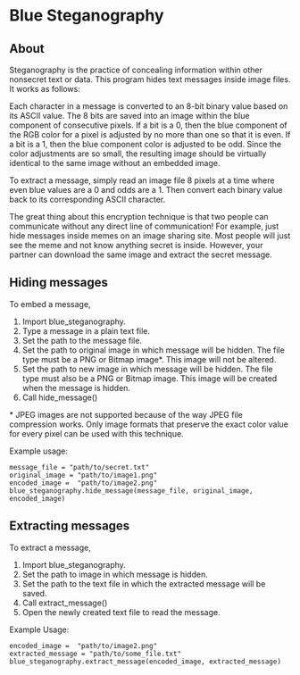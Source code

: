 # Blue Steganography

## About

Steganography is the practice of concealing information within other nonsecret text or data. This program hides text messages inside image files. It works as follows:

Each character in a message is converted to an 8-bit binary value based on its ASCII value. The 8 bits are saved into an image within the blue component of consecutive pixels. If a bit is a 0, then the blue component of the RGB color for a pixel is adjusted by no more than one so that it is even. If a bit is a 1, then the blue component color is adjusted to be odd. Since the color adjustments are so small, the resulting image should be virtually identical to the same image without an embedded image.

To extract a message, simply read an image file 8 pixels at a time where even blue values are a 0 and odds are a 1. Then convert each binary value back to its corresponding ASCII character.

The great thing about this encryption technique is that two people can communicate without any direct line of communication! For example, just hide messages inside memes on an image sharing site. Most people will just see the meme and not know anything secret is inside. However, your partner can download the same image and extract the secret message.

## Hiding messages

To embed a message,

  1) Import blue_steganography.
  2) Type a message in a plain text file.
  3) Set the path to the message file.
  4) Set the path to original image in which message will be hidden. The file type must be a PNG or Bitmap image*. This image will not be altered.
  5) Set the path to new image in which message will be hidden. The file type must also be a PNG or Bitmap image. This image will be created when the message is hidden.
  6) Call hide_message()

\* JPEG images are not supported because of the way JPEG file compression works. Only image formats that preserve the exact color value for every pixel can be used with this technique.

Example usage:

```
message_file = "path/to/secret.txt"
original_image = "path/to/image1.png"
encoded_image =  "path/to/image2.png"
blue_steganography.hide_message(message_file, original_image, encoded_image)
```

## Extracting messages

To extract a message,

  1) Import blue_steganography.
  2) Set the path to image in which message is hidden.
  3) Set the path to the text file in which the extracted message will be saved.
  4) Call extract_message()
  5) Open the newly created text file to read the message.

Example Usage:

```
encoded_image =  "path/to/image2.png"
extracted_message = "path/to/some_file.txt"
blue_steganography.extract_message(encoded_image, extracted_message)
```

